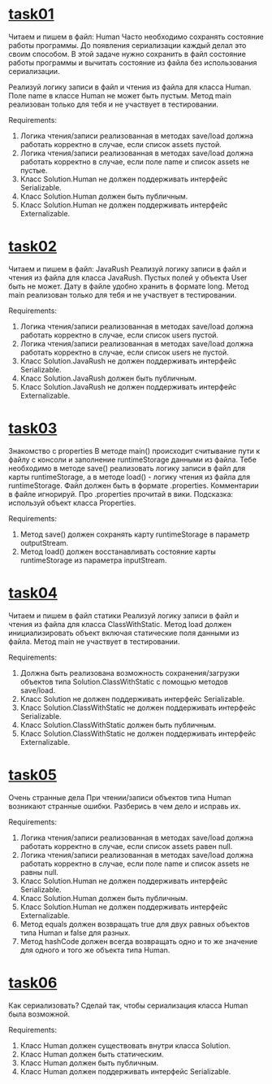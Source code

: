 # [task01](https://github.com/NikitaNasevich/javarush.ru/tree/main/level20/task01)

Читаем и пишем в файл: Human
Часто необходимо сохранять состояние работы программы. До появления сериализации каждый делал это своим способом. В этой задаче нужно сохранить в файл состояние работы программы и вычитать состояние из файла без использования сериализации.

Реализуй логику записи в файл и чтения из файла для класса Human.
Поле name в классе Human не может быть пустым.
Метод main реализован только для тебя и не участвует в тестировании.


Requirements:
1. Логика чтения/записи реализованная в методах save/load должна работать корректно в случае, если список assets пустой.
2. Логика чтения/записи реализованная в методах save/load должна работать корректно в случае, если поле name и список assets не пустые.
3. Класс Solution.Human не должен поддерживать интерфейс Serializable.
4. Класс Solution.Human должен быть публичным.
5. Класс Solution.Human не должен поддерживать интерфейс Externalizable.

# [task02](https://github.com/NikitaNasevich/javarush.ru/tree/main/level20/task02)

Читаем и пишем в файл: JavaRush
Реализуй логику записи в файл и чтения из файла для класса JavaRush.
Пустых полей у объекта User быть не может. Дату в файле удобно хранить в формате long.
Метод main реализован только для тебя и не участвует в тестировании.


Requirements:
1. Логика чтения/записи реализованная в методах save/load должна работать корректно в случае, если список users пустой.
2. Логика чтения/записи реализованная в методах save/load должна работать корректно в случае, если список users не пустой.
3. Класс Solution.JavaRush не должен поддерживать интерфейс Serializable.
4. Класс Solution.JavaRush должен быть публичным.
5. Класс Solution.JavaRush не должен поддерживать интерфейс Externalizable.

# [task03](https://github.com/NikitaNasevich/javarush.ru/tree/main/level20/task03)

Знакомство с properties
В методе main() происходит считывание пути к файлу с консоли и заполнение runtimeStorage данными из файла.
Тебе необходимо в методе save() реализовать логику записи в файл для карты runtimeStorage, а в методе load() - логику чтения из файла для runtimeStorage.
Файл должен быть в формате .properties. Комментарии в файле игнорируй.
Про .properties прочитай в вики.
Подсказка: используй объект класса Properties.


Requirements:
1. Метод save() должен сохранять карту runtimeStorage в параметр outputStream.
2. Метод load() должен восстанавливать состояние карты runtimeStorage из параметра inputStream.

# [task04](https://github.com/NikitaNasevich/javarush.ru/tree/main/level20/task04)

Читаем и пишем в файл статики
Реализуй логику записи в файл и чтения из файла для класса ClassWithStatic.
Метод load должен инициализировать объект включая статические поля данными из файла.
Метод main не участвует в тестировании.


Requirements:
1. Должна быть реализована возможность сохранения/загрузки объектов типа Solution.ClassWithStatic с помощью методов save/load.
2. Класс Solution не должен поддерживать интерфейс Serializable.
3. Класс Solution.ClassWithStatic не должен поддерживать интерфейс Serializable.
4. Класс Solution.ClassWithStatic должен быть публичным.
5. Класс Solution.ClassWithStatic не должен поддерживать интерфейс Externalizable.

# [task05](https://github.com/NikitaNasevich/javarush.ru/tree/main/level20/task05)

Очень странные дела
При чтении/записи объектов типа Human возникают странные ошибки.
Разберись в чем дело и исправь их.


Requirements:
1. Логика чтения/записи реализованная в методах save/load должна работать корректно в случае, если список assets равен null.
2. Логика чтения/записи реализованная в методах save/load должна работать корректно в случае, если поле name и список assets не равны null.
3. Класс Solution.Human не должен поддерживать интерфейс Serializable.
4. Класс Solution.Human должен быть публичным.
5. Класс Solution.Human не должен поддерживать интерфейс Externalizable.
6. Метод equals должен возвращать true для двух равных объектов типа Human и false для разных.
7. Метод hashCode должен всегда возвращать одно и то же значение для одного и того же объекта типа Human.

# [task06](https://github.com/NikitaNasevich/javarush.ru/tree/main/level20/task06)

Как сериализовать?
Сделай так, чтобы сериализация класса Human была возможной.


Requirements:
1. Класс Human должен существовать внутри класса Solution.
2. Класс Human должен быть статическим.
3. Класс Human должен быть публичным.
4. Класс Human должен поддерживать интерфейс Serializable.
